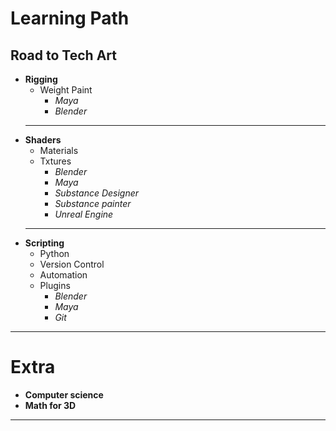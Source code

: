 # Learning Path

## Road to Tech Art

- **Rigging**
  - Weight Paint
    - _Maya_
    - _Blender_
  ---
- **Shaders**
  - Materials
  - Txtures
    - _Blender_
    - _Maya_
    - _Substance Designer_
    - _Substance painter_
    - _Unreal Engine_
  ---
- **Scripting**
  - Python
  - Version Control
  - Automation
  - Plugins
    - _Blender_
    - _Maya_
    - _Git_
---
# Extra
- **Computer science**
- **Math for 3D**
---
